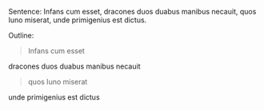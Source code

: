 Sentence: Infans cum esset, dracones duos duabus manibus necauit, quos Iuno miserat, unde primigenius est dictus.

Outline:

>Infans cum esset

dracones duos duabus manibus necauit

>quos Iuno miserat

unde primigenius est dictus 

